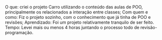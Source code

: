 O que: criei o projeto Carro utilizando o conteúdo das aulas de POO, principalmente os relacionados a interação entre classes;
Com quem e como: Fiz o projeto sozinho, com o conhecimento que já tinha de POO e revisões;
Aprendizado: Foi um projeto relativamente tranquilo de ser feito.
Tempo: Levei mais ou menos 4 horas juntando o processo todo de revisão-programação.
